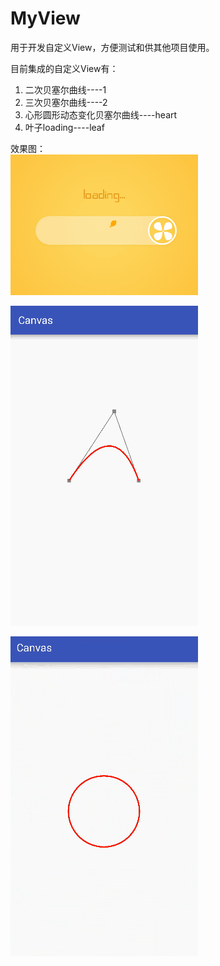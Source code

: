 # MyView
用于开发自定义View，方便测试和供其他项目使用。


目前集成的自定义View有：
1. 二次贝塞尔曲线----1
2. 三次贝塞尔曲线----2
3. 心形圆形动态变化贝塞尔曲线----heart
4. 叶子loading----leaf
 

效果图：<br>
![叶子loading](./ScreenShots/leafLoading.gif)

![二次贝塞尔曲线](./ScreenShots/quadBezier.gif)

![心形变圆形](./ScreenShots/heartBezier.gif)
